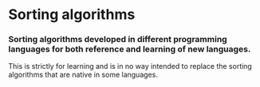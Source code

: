 # Sorting algorithms

### Sorting algorithms developed in different programming languages for both reference and learning of new languages.

This is strictly for learning and is in no way intended to replace the sorting algorithms that are native in some languages.
